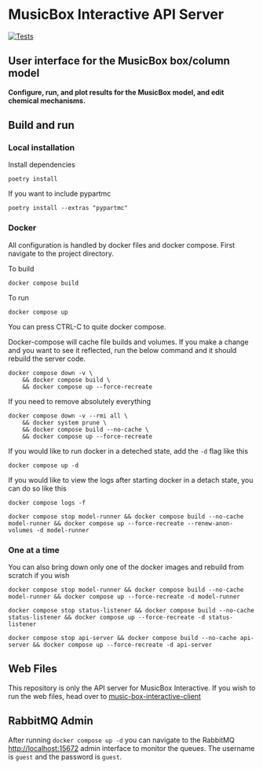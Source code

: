 # MusicBox Interactive API Server

[![Tests](https://github.com/NCAR/music-box-interactive-api/actions/workflows/pytest.yml/badge.svg)](https://github.com/NCAR/music-box-interactive-api/actions/workflows/pyteset.yml)

## User interface for the MusicBox box/column model

**Configure, run, and plot results for the MusicBox model, and edit chemical mechanisms.**

## Build and run

### Local installation

Install dependencies
```
poetry install
```

If you want to include pypartmc

```
poetry install --extras "pypartmc"
```

### Docker

All configuration is handled by docker files and docker compose. First navigate to the project directory.

To build
```
docker compose build
```

To run
```
docker compose up
```

You can press CTRL-C to quite docker compose.

Docker-compose will cache file builds and volumes. If you make a change and you want to see 
it reflected, run the below command and it should rebuild the server code.

```
docker compose down -v \
    && docker compose build \
    && docker compose up --force-recreate
```

If you need to remove absolutely everything

```
docker compose down -v --rmi all \
    && docker system prune \
    && docker compose build --no-cache \
    && docker compose up --force-recreate
```

If you would like to run docker in a deteched state, add the `-d` flag like this

```
docker compose up -d
```

If you would like to view the logs after starting docker in a detach state, you can do so like this

```
docker compose logs -f
```

```
docker compose stop model-runner && docker compose build --no-cache model-runner && docker compose up --force-recreate --renew-anon-volumes -d model-runner
```


### One at a time

You can also bring down only one of the docker images and rebuild from scratch if you wish

```
docker compose stop model-runner && docker compose build --no-cache model-runner && docker compose up --force-recreate -d model-runner
```

```
docker compose stop status-listener && docker compose build --no-cache status-listener && docker compose up --force-recreate -d status-listener
```

```
docker compose stop api-server && docker compose build --no-cache api-server && docker compose up --force-recreate -d api-server
```

## Web Files

This repository is only the API server for MusicBox Interactive. If you wish to run the web files, head over to [music-box-interactive-client](https://github.com/NCAR/music-box-interactive-client)

## RabbitMQ Admin

After running `docker compose up -d` you can navigate to the RabbitMQ [http://localhost:15672](http://localhost:15672) admin interface to monitor the queues.
The username is `guest` and the password is `guest`.